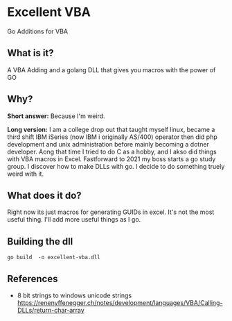 # Excellent VBA

Go Additions for VBA

## What is it?

A VBA Adding and a golang DLL that gives you macros with the power of GO

## Why?

**Short answer:** Because I'm weird.

**Long version:** I am a college drop out that taught myself linux, became a third shift IBM iSeries (now IBM i originally AS/400) operator then did php development and unix administration before mainly becoming a dotner developer. Aong that time I tried to do C as a hobby, and I akso did things with VBA macros in Excel. Fastforward to 2021 my boss starts a go study group. I discover how to make DLLs with go. I decide to do something truely weird with it.

## What does it do?

Right now its just macros for generating GUIDs in excel. It's not the most useful thing. I'll add more useful things as I go.

## Building the dll

`go build  -o excellent-vba.dll`

## References

* 8 bit strings to windows unicode strings <https://renenyffenegger.ch/notes/development/languages/VBA/Calling-DLLs/return-char-array>